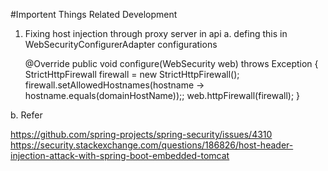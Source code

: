 #Importent Things Related Development

1. Fixing host injection through proxy server in api
  a. defing this in WebSecurityConfigurerAdapter configurations
  
     @Override
  public void configure(WebSecurity web) throws Exception {
      StrictHttpFirewall firewall = new StrictHttpFirewall();
      firewall.setAllowedHostnames(hostname -> hostname.equals(domainHostName));;
      web.httpFirewall(firewall);
  }
  
  b. Refer 
  
  https://github.com/spring-projects/spring-security/issues/4310
  https://security.stackexchange.com/questions/186826/host-header-injection-attack-with-spring-boot-embedded-tomcat
